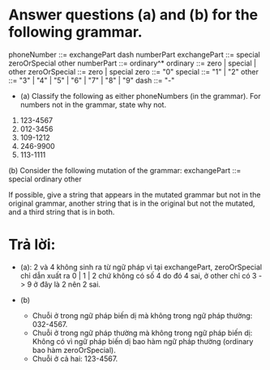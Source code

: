 #  Answer questions (a) and (b) for the following grammar.

phoneNumber	::= exchangePart dash numberPart
exchangePart	::= special zeroOrSpecial other
numberPart	::= ordinary^*
ordinary	::= zero | special | other
zeroOrSpecial	::= zero | special
zero		::= "0"
special		::= "1" | "2"
other		::= "3" | "4" | "5" | "6" | "7" | "8" | "9"
dash		::= "-"

* (a) Classify the following as either phoneNumbers (in the grammar). For numbers not in the grammar, state why not.
1. 123-4567
2. 012-3456
3. 109-1212
4. 246-9900
5. 113-1111

(b) Consider the following mutation of the grammar:
exchangePart ::= special ordinary other

If possible, give a string that appears in the mutated grammar but not in the original grammar, another string that is in the original but not the mutated, and a third string that is in both.

# Trả lời:
* (a): 2 và 4 không sinh ra từ ngữ pháp vì tại exchangePart, zeroOrSpecial chỉ dẫn xuất ra 0 | 1 | 2 chứ không có số 4 do đó 4 sai, ở other chỉ có 3 -> 9 ở đây là 2 nên 2 sai.

* (b)
	* Chuỗi ở trong ngữ pháp biến dị mà không trong ngữ pháp thường: 032-4567.
	* Chuỗi ở trong ngữ pháp thường mà không trong ngữ pháp biến dị: Không có vì ngữ pháp biến dị bao hàm ngữ pháp thường (ordinary bao hàm zeroOrSpecial).
	* Chuỗi ở cả hai: 123-4567.